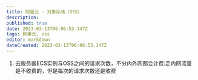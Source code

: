 ```yaml
---
title: 阿里云 · 对象存储（OSS）
description: 
published: true
date: 2023-03-13T06:06:53.147Z
tags: 阿里云, oss
editor: markdown
dateCreated: 2023-03-13T06:06:53.147Z
---
```


1. 云服务器ECS实例与OSS之间的请求次数，不分内外网都会计费:走内网流量是不收费的，但是每次的请求次数还是收费
